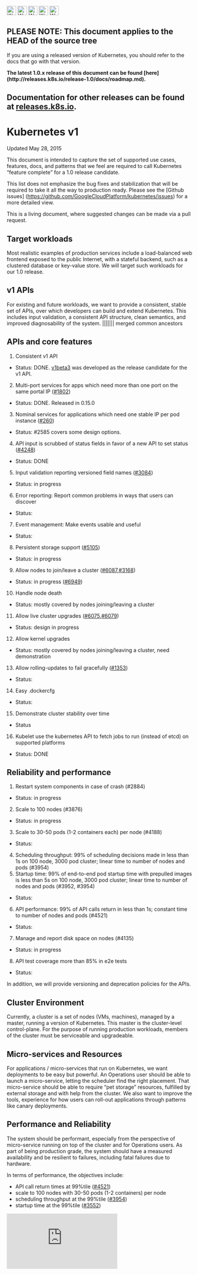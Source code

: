 <!-- BEGIN MUNGE: UNVERSIONED_WARNING -->

<!-- BEGIN STRIP_FOR_RELEASE -->

<img src="http://kubernetes.io/img/warning.png" alt="WARNING"
     width="25" height="25">
<img src="http://kubernetes.io/img/warning.png" alt="WARNING"
     width="25" height="25">
<img src="http://kubernetes.io/img/warning.png" alt="WARNING"
     width="25" height="25">
<img src="http://kubernetes.io/img/warning.png" alt="WARNING"
     width="25" height="25">
<img src="http://kubernetes.io/img/warning.png" alt="WARNING"
     width="25" height="25">

<h2>PLEASE NOTE: This document applies to the HEAD of the source tree</h2>

If you are using a released version of Kubernetes, you should
refer to the docs that go with that version.

<strong>
The latest 1.0.x release of this document can be found
[here](http://releases.k8s.io/release-1.0/docs/roadmap.md).

Documentation for other releases can be found at
[releases.k8s.io](http://releases.k8s.io).
</strong>
--

<!-- END STRIP_FOR_RELEASE -->

<!-- END MUNGE: UNVERSIONED_WARNING -->

# Kubernetes v1 

Updated May 28, 2015

This document is intended to capture the set of supported use cases, features,
docs, and patterns that we feel are required to call Kubernetes “feature
complete” for a 1.0 release candidate. 

This list does not emphasize the bug fixes and stabilization that will be required to take it all the way to
production ready. Please see the [Github issues] (https://github.com/GoogleCloudPlatform/kubernetes/issues) for a more detailed view. 

This is a living document, where suggested changes can be made via a pull request.

## Target workloads

Most realistic examples of production services include a load-balanced web
frontend exposed to the public Internet, with a stateful backend, such as a
clustered database or key-value store. We will target such workloads for our
1.0 release.

## v1 APIs 

For existing and future workloads, we want to provide a consistent, stable set of APIs, over which developers can build and extend Kubernetes. This includes input validation, a consistent API structure, clean semantics, and improved diagnosability of the system. 
||||||| merged common ancestors

## APIs and core features

1. Consistent v1 API
  - Status: DONE. [v1beta3](http://kubernetesio.blogspot.com/2015/04/introducing-kubernetes-v1beta3.html) was developed as the release candidate for the v1 API.
2. Multi-port services for apps which need more than one port on the same portal IP ([#1802](https://github.com/GoogleCloudPlatform/kubernetes/issues/1802))
  - Status: DONE. Released in 0.15.0
3. Nominal services for applications which need one stable IP per pod instance ([#260](https://github.com/GoogleCloudPlatform/kubernetes/issues/260))
  - Status: #2585 covers some design options.
4. API input is scrubbed of status fields in favor of a new API to set status ([#4248](https://github.com/GoogleCloudPlatform/kubernetes/issues/4248))
  - Status: DONE
5. Input validation reporting versioned field names ([#3084](https://github.com/GoogleCloudPlatform/kubernetes/issues/3084))
  - Status: in progress
6. Error reporting: Report common problems in ways that users can discover
  - Status:
7. Event management: Make events usable and useful
  - Status:
8. Persistent storage support ([#5105](https://github.com/GoogleCloudPlatform/kubernetes/issues/5105))
  - Status: in progress
9. Allow nodes to join/leave a cluster ([#6087](https://github.com/GoogleCloudPlatform/kubernetes/issues/6087),[#3168](https://github.com/GoogleCloudPlatform/kubernetes/issues/3168))
  - Status: in progress ([#6949](https://github.com/GoogleCloudPlatform/kubernetes/pull/6949))
10. Handle node death
  - Status: mostly covered by nodes joining/leaving a cluster
11. Allow live cluster upgrades ([#6075](https://github.com/GoogleCloudPlatform/kubernetes/issues/6075),[#6079](https://github.com/GoogleCloudPlatform/kubernetes/issues/6079))
  - Status: design in progress
12. Allow kernel upgrades
  - Status: mostly covered by nodes joining/leaving a cluster, need demonstration
13. Allow rolling-updates to fail gracefully ([#1353](https://github.com/GoogleCloudPlatform/kubernetes/issues/1353))
  - Status:
14. Easy .dockercfg
  - Status:
15. Demonstrate cluster stability over time
  - Status
16. Kubelet use the kubernetes API to fetch jobs to run (instead of etcd) on supported platforms
  - Status: DONE

## Reliability and performance

1. Restart system components in case of crash (#2884)
  - Status: in progress
2. Scale to 100 nodes (#3876)
  - Status: in progress
3. Scale to 30-50 pods (1-2 containers each) per node (#4188)
  - Status:
4. Scheduling throughput: 99% of scheduling decisions made in less than 1s on 100 node, 3000 pod cluster; linear time to number of nodes and pods (#3954)
5. Startup time: 99% of end-to-end pod startup time with prepulled images is less than 5s on 100 node, 3000 pod cluster; linear time to number of nodes and pods (#3952, #3954)
  - Status:
6. API performance: 99% of API calls return in less than 1s; constant time to number of nodes and pods (#4521)
  - Status:
7. Manage and report disk space on nodes (#4135)
  - Status: in progress
8. API test coverage more than 85% in e2e tests
  - Status:

In addition, we will provide versioning and deprecation policies for the APIs.

## Cluster Environment

Currently, a cluster is a set of nodes (VMs, machines), managed by a master, running a version of Kubernetes. This master is the cluster-level control-plane. For the purpose of running production workloads, members of the cluster must be serviceable and upgradeable.

## Micro-services and Resources

For applications / micro-services that run on Kubernetes, we want deployments to be easy but powerful. An Operations user should be able to launch a micro-service, letting the scheduler find the right placement. That micro-service should be able to require “pet storage” resources, fulfilled by external storage and with help from the cluster. We also want to improve the tools, experience for how users can roll-out applications through patterns like canary deployments. 

## Performance and Reliability

The system should be performant, especially from the perspective of micro-service running on top of the cluster and for Operations users. As part of being production grade, the system should have a measured availability and be resilient to failures, including fatal failures due to hardware. 

In terms of performance, the objectives include:
- API call return times at 99%tile ([#4521](https://github.com/GoogleCloudPlatform/kubernetes/issues/4521))
- scale to 100 nodes with 30-50 pods (1-2 containers) per node
- scheduling throughput at the 99%tile ([#3954](https://github.com/GoogleCloudPlatform/kubernetes/issues/3954))
- startup time at the 99%tile ([#3552](https://github.com/GoogleCloudPlatform/kubernetes/issues/3952))


<!-- BEGIN MUNGE: GENERATED_ANALYTICS -->
[![Analytics](https://kubernetes-site.appspot.com/UA-36037335-10/GitHub/docs/roadmap.md?pixel)]()
<!-- END MUNGE: GENERATED_ANALYTICS -->
